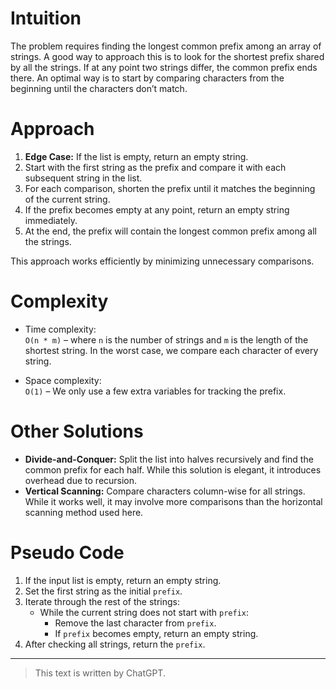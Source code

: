 # Intuition

The problem requires finding the longest common prefix among an array of strings. A good way to approach this is to look for the shortest prefix shared by all the strings. If at any point two strings differ, the common prefix ends there. An optimal way is to start by comparing characters from the beginning until the characters don’t match.

# Approach

1. **Edge Case:** If the list is empty, return an empty string.
2. Start with the first string as the prefix and compare it with each subsequent string in the list.
3. For each comparison, shorten the prefix until it matches the beginning of the current string.
4. If the prefix becomes empty at any point, return an empty string immediately.
5. At the end, the prefix will contain the longest common prefix among all the strings.

This approach works efficiently by minimizing unnecessary comparisons.

# Complexity

- Time complexity:  
  `O(n * m)` – where `n` is the number of strings and `m` is the length of the shortest string. In the worst case, we compare each character of every string.

- Space complexity:  
  `O(1)` – We only use a few extra variables for tracking the prefix.

# Other Solutions

- **Divide-and-Conquer:** Split the list into halves recursively and find the common prefix for each half. While this solution is elegant, it introduces overhead due to recursion.
- **Vertical Scanning:** Compare characters column-wise for all strings. While it works well, it may involve more comparisons than the horizontal scanning method used here.

# Pseudo Code

1. If the input list is empty, return an empty string.
2. Set the first string as the initial `prefix`.
3. Iterate through the rest of the strings:
   - While the current string does not start with `prefix`:
     - Remove the last character from `prefix`.
     - If `prefix` becomes empty, return an empty string.
4. After checking all strings, return the `prefix`.

---

> This text is written by ChatGPT.
